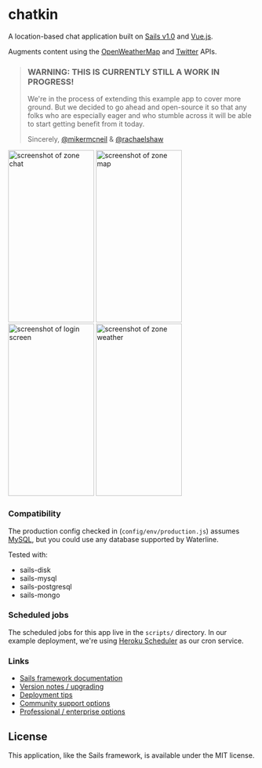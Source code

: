 # chatkin

A location-based chat application built on [Sails v1.0](http://sailsjs.com) and [Vue.js](https://vuejs.org/).

Augments content using the [OpenWeatherMap](http://openweathermap.org/) and [Twitter](https://dev.twitter.com/) APIs.

> ### WARNING: THIS IS CURRENTLY STILL A WORK IN PROGRESS!
>
> We're in the process of extending this example app to cover more ground.  But we decided to go ahead and open-source it so that any folks who are especially eager and who stumble across it will be able to start getting benefit from it today.
> 
> Sincerely,
> [@mikermcneil](https://github.com/mikermcneil) &amp; [@rachaelshaw](https://github.com/rachaelshaw)

<img alt="screenshot of zone chat" src="https://cloud.githubusercontent.com/assets/618009/24832727/aa58edb6-1c7b-11e7-9fe0-753748755399.png" width="175" height="350" style="display: inline!important;"/>
<img alt="screenshot of zone map" src="https://cloud.githubusercontent.com/assets/618009/24832737/d8a6355c-1c7b-11e7-8cd8-dd629eec37df.png" width="175" height="350" style="display: inline!important;"/>
<img alt="screenshot of login screen" src="https://cloud.githubusercontent.com/assets/618009/24832755/584032ae-1c7c-11e7-8267-0a593f096261.png" width="175" height="350" style="display: inline!important;"/>
<img alt="screenshot of zone weather" src="https://cloud.githubusercontent.com/assets/618009/24832742/0aa45700-1c7c-11e7-8d12-5347838c6595.png" width="175" height="350" style="display: inline!important;"/>



### Compatibility

The production config checked in (`config/env/production.js`) assumes [MySQL](https://www.mysql.com/), but you could use any database supported by Waterline.

Tested with:
+ sails-disk
+ sails-mysql
+ sails-postgresql
+ sails-mongo


### Scheduled jobs

The scheduled jobs for this app live in the `scripts/` directory.  In our example deployment, we're using [Heroku Scheduler](https://devcenter.heroku.com/articles/scheduler) as our cron service.


### Links

+ [Sails framework documentation](https://sailsjs.com/documentation)
+ [Version notes / upgrading](https://sailsjs.com/documentation/upgrading/to-v-1-0)
+ [Deployment tips](https://sailsjs.com/documentation/concepts/deployment)
+ [Community support options](https://sailsjs.com/support)
+ [Professional / enterprise options](https://sailsjs.com/studio)


## License

This application, like the Sails framework, is available under the MIT license.
